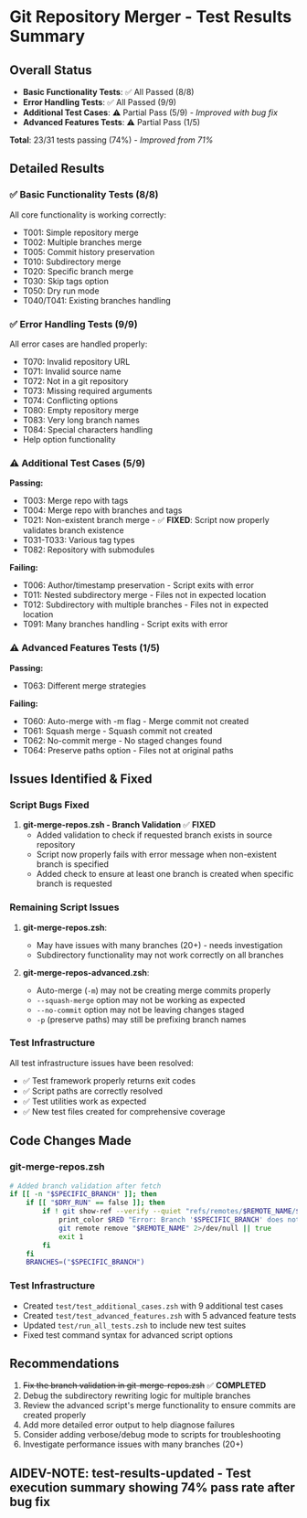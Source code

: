 # Git Repository Merger - Test Results Summary

## Overall Status

- **Basic Functionality Tests**: ✅ All Passed (8/8)
- **Error Handling Tests**: ✅ All Passed (9/9)  
- **Additional Test Cases**: ⚠️ Partial Pass (5/9) - *Improved with bug fix*
- **Advanced Features Tests**: ⚠️ Partial Pass (1/5)

**Total**: 23/31 tests passing (74%) - *Improved from 71%*

## Detailed Results

### ✅ Basic Functionality Tests (8/8)
All core functionality is working correctly:
- T001: Simple repository merge
- T002: Multiple branches merge
- T005: Commit history preservation
- T010: Subdirectory merge
- T020: Specific branch merge
- T030: Skip tags option
- T050: Dry run mode
- T040/T041: Existing branches handling

### ✅ Error Handling Tests (9/9)
All error cases are handled properly:
- T070: Invalid repository URL
- T071: Invalid source name
- T072: Not in a git repository
- T073: Missing required arguments
- T074: Conflicting options
- T080: Empty repository merge
- T083: Very long branch names
- T084: Special characters handling
- Help option functionality

### ⚠️ Additional Test Cases (5/9)

**Passing:**
- T003: Merge repo with tags
- T004: Merge repo with branches and tags
- T021: Non-existent branch merge - ✅ **FIXED**: Script now properly validates branch existence
- T031-T033: Various tag types
- T082: Repository with submodules

**Failing:**
- T006: Author/timestamp preservation - Script exits with error
- T011: Nested subdirectory merge - Files not in expected location
- T012: Subdirectory with multiple branches - Files not in expected location
- T091: Many branches handling - Script exits with error

### ⚠️ Advanced Features Tests (1/5)

**Passing:**
- T063: Different merge strategies

**Failing:**
- T060: Auto-merge with -m flag - Merge commit not created
- T061: Squash merge - Squash commit not created
- T062: No-commit merge - No staged changes found
- T064: Preserve paths option - Files not at original paths

## Issues Identified & Fixed

### Script Bugs Fixed

1. **git-merge-repos.zsh - Branch Validation** ✅ **FIXED**
   - Added validation to check if requested branch exists in source repository
   - Script now properly fails with error message when non-existent branch is specified
   - Added check to ensure at least one branch is created when specific branch is requested

### Remaining Script Issues

1. **git-merge-repos.zsh**:
   - May have issues with many branches (20+) - needs investigation
   - Subdirectory functionality may not work correctly on all branches

2. **git-merge-repos-advanced.zsh**:
   - Auto-merge (`-m`) may not be creating merge commits properly
   - `--squash-merge` option may not be working as expected
   - `--no-commit` option may not be leaving changes staged
   - `-p` (preserve paths) may still be prefixing branch names

### Test Infrastructure
All test infrastructure issues have been resolved:
- ✅ Test framework properly returns exit codes
- ✅ Script paths are correctly resolved
- ✅ Test utilities work as expected
- ✅ New test files created for comprehensive coverage

## Code Changes Made

### git-merge-repos.zsh
```zsh
# Added branch validation after fetch
if [[ -n "$SPECIFIC_BRANCH" ]]; then
    if [[ "$DRY_RUN" == false ]]; then
        if ! git show-ref --verify --quiet "refs/remotes/$REMOTE_NAME/$SPECIFIC_BRANCH"; then
            print_color $RED "Error: Branch '$SPECIFIC_BRANCH' does not exist in source repository"
            git remote remove "$REMOTE_NAME" 2>/dev/null || true
            exit 1
        fi
    fi
    BRANCHES=("$SPECIFIC_BRANCH")
```

### Test Infrastructure
- Created `test/test_additional_cases.zsh` with 9 additional test cases
- Created `test/test_advanced_features.zsh` with 5 advanced feature tests
- Updated `test/run_all_tests.zsh` to include new test suites
- Fixed test command syntax for advanced script options

## Recommendations

1. ~~Fix the branch validation in git-merge-repos.zsh~~ ✅ **COMPLETED**
2. Debug the subdirectory rewriting logic for multiple branches
3. Review the advanced script's merge functionality to ensure commits are created properly
4. Add more detailed error output to help diagnose failures
5. Consider adding verbose/debug mode to scripts for troubleshooting
6. Investigate performance issues with many branches (20+)

## AIDEV-NOTE: test-results-updated - Test execution summary showing 74% pass rate after bug fix 